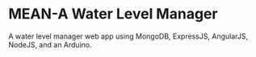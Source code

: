 # MEAN-A Water Level Manager

A water level manager web app using MongoDB, ExpressJS, AngularJS, NodeJS, and an Arduino.
